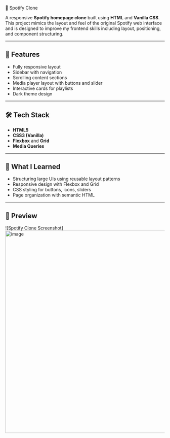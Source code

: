 🎵 Spotify Clone

A responsive **Spotify homepage clone** built using **HTML** and **Vanilla CSS**. This project mimics the layout and feel of the original Spotify web interface and is designed to improve my frontend skills including layout, positioning, and component structuring.

---

## 🚀 Features

- Fully responsive layout
- Sidebar with navigation
- Scrolling content sections
- Media player layout with buttons and slider
- Interactive cards for playlists
- Dark theme design

---

## 🛠 Tech Stack

- **HTML5**
- **CSS3 (Vanilla)**
- **Flexbox** and **Grid**
- **Media Queries**

---

## 🎯 What I Learned

- Structuring large UIs using reusable layout patterns
- Responsive design with Flexbox and Grid
- CSS styling for buttons, icons, sliders
- Page organization with semantic HTML

---

## 📸 Preview

![Spotify Clone Screenshot]<img width="1353" height="638" alt="image" src="https://github.com/user-attachments/assets/d0272376-7f6c-4a55-afa6-c92ac50309ed" />



